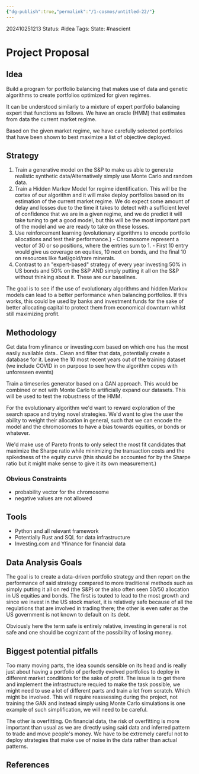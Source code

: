 ```yaml
---
{"dg-publish":true,"permalink":"/1-cosmos/untitled-22/"}
---
```


202410251213
Status: #idea
Tags: 
State: #nascient
# Project Proposal

## Idea
Build a program for portfolio balancing that makes use of data and genetic algorithms to create portfolios optimized for given regimes.

It can be understood similarly to a mixture of expert portfolio balancing expert that functions as follows. We have an oracle (HMM) that estimates from data the current market regime.

Based on the given market regime, we have carefully selected portfolios that have been shown to best maximize a list of objective deployed.


## Strategy
1. Train a generative model on the S&P to make us able to generate realistic synthetic data/Alternatively simply use Monte Carlo and random data.
2. Train a Hidden Markov Model for regime identification. This will be the cortex of our algorithm and it will make deploy portfolios based on its estimation of the current market regime. We do expect some amount of delay and losses due to the time it takes to detect with a sufficient level of confidence that we are in a given regime, and we do predict it will take tuning to get a good model, but this will be the most important part of the model and we are ready to take on these losses.
3. Use reinforcement learning (evolutionary algorithms to encode portfolio allocations and test their performance.)
	   - Chromosome represent a vector of 30 or so positions, where the entries sum to 1.
	   - First 10 entry would give us coverage on equities, 10 next on bonds, and the final 10 on resources like fuel/gold/rare minerals.
4. Contrast to an "expert-based" strategy of every year investing 50% in US bonds and 50% on the S&P AND simply putting it all on the S&P without thinking about it. These are our baselines.

The goal is to see if the use of evolutionary algorithms and hidden Markov models can lead to a better performance when balancing portfolios. If this works, this could be used by banks and investment funds for the sake of better allocating capital to protect them from economical downturn whilst still maximizing profit.

## Methodology
Get data from yfinance or investing.com based on which one has the most easily available data..
Clean and filter that data, potentially create a database for it.
Leave the 10 most recent years out of the training dataset (we include COVID in on purpose to see how the algorithm copes with unforeseen events)

Train a timeseries generator based on a GAN approach. This would be combined or not with Monte Carlo to artificially expand our datasets. This will be used to test the robustness of the HMM.

For the evolutionary algorithm we'd want to reward exploration of the search space and trying novel strategies.
We'd want to give the user the ability to weight their allocation in general, such that we can encode the model and the chromosomes to have a bias towards equities, or bonds or whatever.

We'd make use of Pareto fronts to only select the most fit candidates that maximize the Sharpe ratio while minimizing the transaction costs and the spikedness of the equity curve (this should be accounted for by the Sharpe ratio but it might make sense to give it its own measurement.)
### Obvious Constraints
- probability vector for the chromosome
- negative values are not allowed


## Tools
- Python and all relevant framework
- Potentially Rust and SQL for data infrastructure
- Investing.com and Yfinance for financial data

## Data Analysis Goals
The goal is to create a data-driven portfolio strategy and then report on the performance of said strategy compared to more traditional methods such as simply putting it all on red (the S&P) or the also often seen 50/50 allocation in US equities and bonds. The first is touted to lead to the most growth and since we invest in the US stock market, it is relatively safe because of all the regulations that are involved in trading there; the other is even safer as the US government is not known to default on its debt.

Obviously here the term safe is entirely relative, investing in general is not safe and one should be cognizant of the possibility of losing money. 

## Biggest potential pitfalls
Too many moving parts, the idea sounds sensible on its head and is really just about having a portfolio of perfectly evolved portfolios to deploy in different market conditions for the sake of profit. The issue is to get there and implement the infrastructure requied to make the task possible, we might need to use a lot of different parts and train a lot from scratch. Which might be involved. This will require reassessing during the project, not training the GAN and instead simply using Monte Carlo simulations is one example of such simplification, we will need to be careful.

The other is overfitting. On financial data, the risk of overfitting is more important than usual as we are directly using said data and inferred pattern to trade and move people's money. We have to be extremely careful not to deploy strategies that make use of noise in the data rather than actual patterns.



## References
